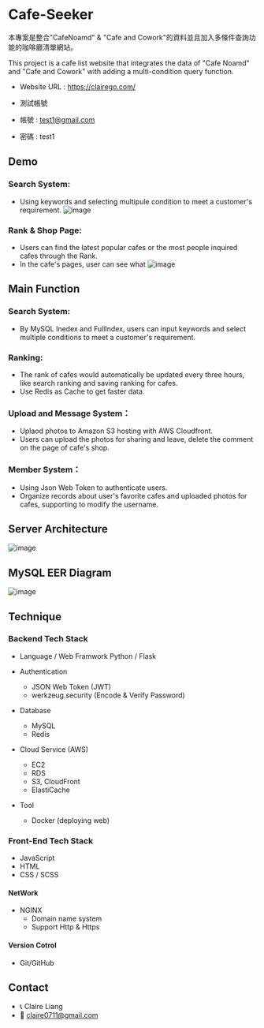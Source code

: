 # Cafe-Seeker

本專案是整合"CafeNoamd" & "Cafe and Cowork"的資料並且加入多條件查詢功能的咖啡廳清單網站。

This project is a cafe list website that integrates the data of "Cafe Noamd" and "Cafe and Cowork"
with adding a multi-condition query function.

- Website URL : https://clairego.com/

- 測試帳號

- 帳號 : test1@gmail.com
- 密碼 : test1


## Demo
### Search System:
- Using keywords and selecting multipule condition to meet a customer's requirement.
![image](https://github.com/claire0613/gif/blob/main/city_list.gif)

### Rank & Shop Page:
- Users can find the latest popular cafes or the most people inquired cafes through the Rank.
- In the cafe's pages, user can see what 
![image](https://github.com/claire0613/gif/blob/main/shop.gif)


## Main Function
### Search System:
- By MySQL Inedex and FullIndex, users can input keywords and select multiple conditions to meet a customer's requirement.
### Ranking:
- The rank of cafes would automatically be updated every three hours, like search ranking and saving ranking for cafes.
- Use Redis as Cache to get faster data.
### Upload and Message System：
- Uplaod photos to Amazon S3 hosting with AWS Cloudfront.
- Users can upload the photos for sharing and  leave, delete the comment on the page of cafe's shop. 
### Member System：
- Using Json Web Token to authenticate users.
- Organize records about user's favorite cafes and uploaded photos for cafes, supporting to modify the username.



## Server Architecture

![image](https://user-images.githubusercontent.com/93002296/174286883-cb22332b-d4ba-46cb-bb78-b223e843da4e.png)


## MySQL EER Diagram
![image](https://user-images.githubusercontent.com/93002296/173243687-e0ae566c-0ae7-4780-b9d7-4ffb029bc4a7.png)




##  Technique
### Backend Tech Stack

- Language / Web Framwork 
    Python / Flask

- Authentication
  - JSON Web Token (JWT)
  - werkzeug.security (Encode & Verify Password)

- Database
    - MySQL
    - Redis
    
- Cloud Service (AWS)
    - EC2
    - RDS
    - S3, CloudFront
    - ElastiCache

- Tool
    - Docker (deploying web) 

### Front-End Tech Stack
- JavaScript 
- HTML
- CSS / SCSS

#### NetWork 
- NGINX 
  - Domain name system
  - Support Http & Https

#### Version Cotrol
- Git/GitHub

## Contact

- 📞 Claire Liang
- 📧 claire0711@gmail.com





